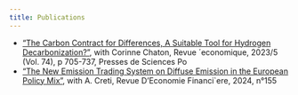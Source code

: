 ```yaml
---
title: Publications
---
```


- [“The Carbon Contract for Differences, A Suitable Tool for Hydrogen Decarbonization?”](https://google.com), with Corinne Chaton, Revue ´economique, 2023/5 (Vol. 74), p 705-737, Presses de Sciences Po
- [“The New Emission Trading System on Diffuse Emission in the European Policy Mix”](https://google.com), with A. Creti, Revue D’Economie Financi`ere, 2024, n°155